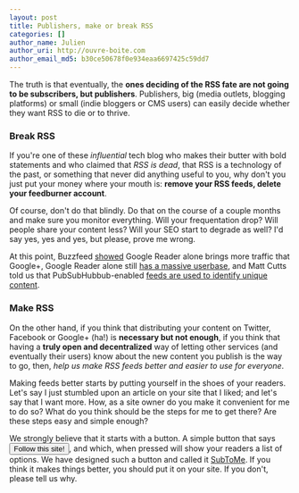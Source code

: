 ```yaml
---
layout: post
title: Publishers, make or break RSS
categories: []
author_name: Julien
author_uri: http://ouvre-boite.com
author_email_md5: b30ce50678f0e934eaa6697425c59dd7
---
```


The truth is that eventually, the **ones deciding of the RSS fate are not going to be subscribers, but publishers**. Publishers, big (media outlets, blogging platforms) or small (indie bloggers or CMS users) can easily decide whether they want RSS to die or to thrive.

### Break RSS

If you're one of these *influential* tech blog who makes their butter with bold statements and who claimed that *RSS is dead*, that RSS is a technology of the past, or something that never did anything useful to you, why don't you just put your money where your mouth is: **remove your RSS feeds, delete your feedburner account**.

Of course, don't do that blindly. Do that on the course of a couple months and make sure you monitor everything. Will your frequentation drop? Will people share your content less? Will your SEO start to degrade as well? I'd say yes, yes and yes, but please, prove me wrong.

At this point, Buzzfeed [showed](http://www.buzzfeed.com/jwherrman/google-reader-still-sends-far-more-traffic-than-google) Google Reader alone brings more traffic that Google+, Google Reader alone still [has a massive userbase](http://googlesystem.blogspot.com/2013/03/google-reader-data-points.html), and Matt Cutts told us that PubSubHubbub-enabled [feeds are used to identify unique content](http://www.youtube.com/watch?v=4LsB19wTt0Q).

### Make RSS

On the other hand, if you think that distributing your content on Twitter, Facebook or Google+ (ha!) is **necessary but not enough**, if you think that having a **truly open and decentralized** way of letting other services (and eventually their users) know about the new content you publish is the way to go, then, *help us make RSS feeds better and easier to use for everyone*.

Making feeds better starts by putting yourself in the shoes of your readers. Let's say I just stumbled upon an article on your site that I liked; and let's say that I want more. How, as a site owner do you make it convenient for me to do so? What do you think should be the steps for me to get there? Are these steps easy and simple enough? 

We strongly believe that it starts with a button. A simple button that says <input type="button" onclick="(function(){var z=document.createElement('script');z.src='https://www.subtome.com/load.js';document.body.appendChild(z);})()" value="Follow this site!" />, and which, when pressed will show your readers a list of options. We have designed such a button and called it [SubToMe](https://www.subtome.com/). If you think it makes things better, you should put it on your site. If you don't, please tell us why.












